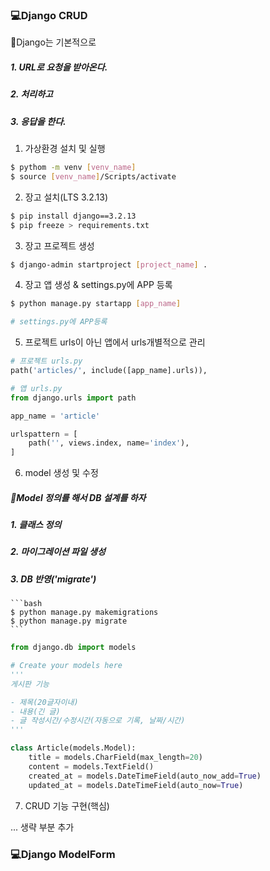 ### 💻Django CRUD

🌟Django는 기본적으로

##### 1. URL로 요청을 받아온다.

##### 2. 처리하고

##### 3. 응답을 한다.

1. 가상환경 설치 및 실행

```bash
$ pythom -m venv [venv_name]
$ source [venv_name]/Scripts/activate
```

2. 장고 설치(LTS 3.2.13)

```bash
$ pip install django==3.2.13
$ pip freeze > requirements.txt
```

3. 장고 프로젝트 생성

```bash
$ django-admin startproject [project_name] .
```

4. 장고 앱 생성 & settings.py에 APP 등록

```bash
$ python manage.py startapp [app_name]

# settings.py에 APP등록
```

5. 프로젝트 urls이 아닌 앱에서 urls개별적으로 관리

```python
# 프로젝트 urls.py
path('articles/', include([app_name].urls)),

# 앱 urls.py
from django.urls import path

app_name = 'article'

urlspattern = [
    path('', views.index, name='index'),
]
```

6. model 생성 및 수정

##### 🌟Model 정의를 해서 DB 설계를 하자

##### 1. 클래스 정의

##### 2. 마이그레이션 파일 생성

##### 3. DB 반영('migrate')

    ```bash
    $ python manage.py makemigrations
    $ python manage.py migrate
    ```

```python
from django.db import models

# Create your models here
'''
게시판 기능

- 제목(20글자이내)
- 내용(긴 글)
- 글 작성시간/수정시간(자동으로 기록, 날짜/시간)
'''

class Article(models.Model):
    title = models.CharField(max_length=20)
    content = models.TextField()
    created_at = models.DateTimeField(auto_now_add=True)
    updated_at = models.DateTimeField(auto_now=True)
```

7. CRUD 기능 구현(핵심)

... 생략 부분 추가

### 💻Django ModelForm
